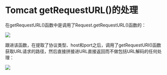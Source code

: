# Tomcat getRequestURL()的处理

在getRequestURL()函数中是调用了Request.getRequestURL()函数的：

![](images/15893682190932.png)


跟进该函数，在提取了协议类型、host和port之后，调用了getRequestURI()函数获取URL请求的路径，然后直接拼接进URL直接返回而不做包括URL解码的任何处理：

![](images/15893682260397.png)
